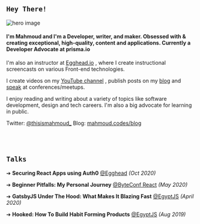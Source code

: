 ## `Hey There!`

![hero image](https://user-images.githubusercontent.com/27310414/103872618-5473d480-50d7-11eb-9183-585c6f0637e2.png)

#### I'm Mahmoud and I'm a Developer, writer, and maker. Obsessed with & creating exceptional, high-quality, content and applications. Currently a Developer Advocate at prisma.io

I'm also an instructor at [Egghead.io](https://egghead.io/instructors/mahmoud-abdelwahab) , where I create instructional screencasts on various Front-end technologies.

I create videos on my [YouTube channel](https://www.youtube.com/MahmoudAbdelwahab) , publish posts on my [blog](https://mahmoud.codes/blog) and [speak](https://mahmoud.codes/talks) at conferences/meetups.

I enjoy reading and writing about a variety of topics like software development, design and tech careers. I'm also a big advocate for learning in public.

Twitter: [@thisismahmoud_](https://twitter.com/thisismahmoud_)
Blog: [mahmoud.codes/blog](https://mahmoud.codes/blog)

<br/>


<br/>

## `Talks` 

➔ **Securing React Apps using Auth0** [@Egghead](https://egghead.io/lessons/egghead-authenticating-react-apps-using-auth0) _(Oct 2020)_

➔ **Beginner Pitfalls: My Personal Journey** [@ByteConf React](https://www.bytesized.xyz/conferences/byteconf-react-2020/) _(May 2020)_

➔ **GatsbyJS Under The Hood: What Makes It Blazing Fast** [@EgyptJS](https://www.meetup.com/EgyptJS/events/269752047/) _(April 2020)_

➔ **Hooked: How To Build Habit Forming Products** [@EgyptJS](https://www.meetup.com/EgyptJS/events/260794616/) _(Aug 2019)_

<br/>


